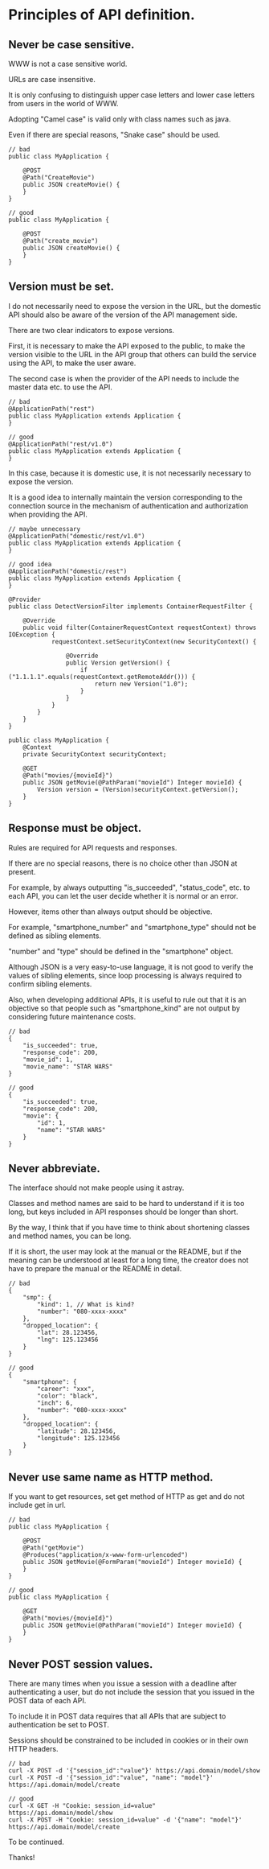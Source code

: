 # Principles of API definition.

## Never be case sensitive.

WWW is not a case sensitive world.

URLs are case insensitive.

It is only confusing to distinguish upper case letters and lower case letters from users in the world of WWW.

Adopting "Camel case" is valid only with class names such as java.

Even if there are special reasons, "Snake case" should be used.

```
// bad
public class MyApplication {

    @POST
    @Path("CreateMovie")
    public JSON createMovie() {
    }
}

// good
public class MyApplication {

    @POST
    @Path("create_movie")
    public JSON createMovie() {
    }
}
```

## Version must be set.

I do not necessarily need to expose the version in the URL, but the domestic API should also be aware of the version of the API management side.

There are two clear indicators to expose versions.

First, it is necessary to make the API exposed to the public, to make the version visible to the URL in the API group that others can build the service using the API, to make the user aware.

The second case is when the provider of the API needs to include the master data etc. to use the API.

```
// bad
@ApplicationPath("rest")
public class MyApplication extends Application {
}

// good
@ApplicationPath("rest/v1.0")
public class MyApplication extends Application {
}
```

In this case, because it is domestic use, it is not necessarily necessary to expose the version.

It is a good idea to internally maintain the version corresponding to the connection source in the mechanism of authentication and authorization when providing the API.

```
// maybe unnecessary
@ApplicationPath("domestic/rest/v1.0")
public class MyApplication extends Application {
}

// good idea
@ApplicationPath("domestic/rest")
public class MyApplication extends Application {
}

@Provider
public class DetectVersionFilter implements ContainerRequestFilter {

    @Override
    public void filter(ContainerRequestContext requestContext) throws IOException {
            requestContext.setSecurityContext(new SecurityContext() {

                @Override
                public Version getVersion() {
                    if ("1.1.1.1".equals(requestContext.getRemoteAddr())) {
                        return new Version("1.0");
                    }
                }
            }
        }
    }
}

public class MyApplication {
    @Context
    private SecurityContext securityContext;

    @GET
    @Path("movies/{movieId}")
    public JSON getMovie(@PathParam("movieId") Integer movieId) {
        Version version = (Version)securityContext.getVersion();
    }
}
```

## Response must be object.

Rules are required for API requests and responses.

If there are no special reasons, there is no choice other than JSON at present.

For example, by always outputting "is_succeeded", "status_code", etc. to each API, you can let the user decide whether it is normal or an error.

However, items other than always output should be objective.

For example, "smartphone_number" and "smartphone_type" should not be defined as sibling elements.

"number" and "type" should be defined in the "smartphone" object.

Although JSON is a very easy-to-use language, it is not good to verify the values of sibling elements, since loop processing is always required to confirm sibling elements.

Also, when developing additional APIs, it is useful to rule out that it is an objective so that people such as "smartphone_kind" are not output by considering future maintenance costs.

```
// bad
{
    "is_succeeded": true,
    "response_code": 200,
    "movie_id": 1,
    "movie_name": "STAR WARS"
}

// good
{
    "is_succeeded": true,
    "response_code": 200,
    "movie": {
        "id": 1,
        "name": "STAR WARS"
    }
}
```

## Never abbreviate.

The interface should not make people using it astray.

Classes and method names are said to be hard to understand if it is too long, but keys included in API responses should be longer than short.

By the way, I think that if you have time to think about shortening classes and method names, you can be long.

If it is short, the user may look at the manual or the README, but if the meaning can be understood at least for a long time, the creator does not have to prepare the manual or the README in detail.

```
// bad
{
    "smp": {
        "kind": 1, // What is kind?
        "number": "080-xxxx-xxxx"
    },
    "dropped_location": {
        "lat": 28.123456,
        "lng": 125.123456
    }
}

// good
{
    "smartphone": {
        "career": "xxx",
        "color": "black",
        "inch": 6,
        "number": "080-xxxx-xxxx"
    },
    "dropped_location": {
        "latitude": 28.123456,
        "longitude": 125.123456
    }
}
```

## Never use same name as HTTP method.

If you want to get resources, set get method of HTTP as get and do not include get in url.

```
// bad
public class MyApplication {

    @POST
    @Path("getMovie")
    @Produces("application/x-www-form-urlencoded")
    public JSON getMovie(@FormParam("movieId") Integer movieId) {
    }
}

// good
public class MyApplication {

    @GET
    @Path("movies/{movieId}")
    public JSON getMovie(@PathParam("movieId") Integer movieId) {
    }
}
```

## Never POST session values.

There are many times when you issue a session with a deadline after authenticating a user, but do not include the session that you issued in the POST data of each API.

To include it in POST data requires that all APIs that are subject to authentication be set to POST.

Sessions should be constrained to be included in cookies or in their own HTTP headers.

```
// bad
curl -X POST -d '{"session_id":"value"}' https://api.domain/model/show
curl -X POST -d '{"session_id":"value", "name": "model"}' https://api.domain/model/create

// good
curl -X GET -H "Cookie: session_id=value" https://api.domain/model/show
curl -X POST -H "Cookie: session_id=value" -d '{"name": "model"}' https://api.domain/model/create
```

To be continued.

Thanks!

